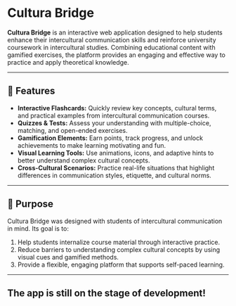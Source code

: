 # Cultura Bridge

**Cultura Bridge** is an interactive web application designed to help students enhance their intercultural communication skills and reinforce university coursework in intercultural studies. Combining educational content with gamified exercises, the platform provides an engaging and effective way to practice and apply theoretical knowledge.

---

## 🌟 Features

- **Interactive Flashcards:** Quickly review key concepts, cultural terms, and practical examples from intercultural communication courses.
- **Quizzes & Tests:** Assess your understanding with multiple-choice, matching, and open-ended exercises.
- **Gamification Elements:** Earn points, track progress, and unlock achievements to make learning motivating and fun.
- **Visual Learning Tools:** Use animations, icons, and adaptive hints to better understand complex cultural concepts.
- **Cross-Cultural Scenarios:** Practice real-life situations that highlight differences in communication styles, etiquette, and cultural norms.

---

## 🎯 Purpose

Cultura Bridge was designed with students of intercultural communication in mind. Its goal is to:  

1. Help students internalize course material through interactive practice.  
2. Reduce barriers to understanding complex cultural concepts by using visual cues and gamified methods.  
3. Provide a flexible, engaging platform that supports self-paced learning.  

---
 
## The app is still on the stage of development!
